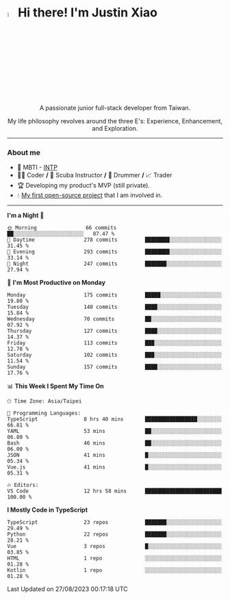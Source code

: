 # <img src="https://media.giphy.com/media/hvRJCLFzcasrR4ia7z/giphy.gif" width="5%">Hi there! I'm Justin Xiao
<p align="center">A passionate junior full-stack developer from Taiwan.  </p>
<p align="center">My life philosophy revolves around the three E's: Experience, Enhancement, and Exploration.</p>

---
### About me
- 👀 MBTI - [INTP](https://www.16personalities.com/intp-personality)
- 👨‍💻 Coder **/** 🤿 Scuba Instructor **/** 🥁 Drummer **/** 📈 Trader
- 🏆 Developing my product's MVP (still private).
- 💧 [My first open-source project](https://github.com/Game-as-a-Service/Game-Lobby-Web) that I am involved in.

---
<!--START_SECTION:waka-->
**I'm a Night 🦉** 

```text
🌞 Morning                66 commits          ██░░░░░░░░░░░░░░░░░░░░░░░   07.47 % 
🌆 Daytime                278 commits         ████████░░░░░░░░░░░░░░░░░   31.45 % 
🌃 Evening                293 commits         ████████░░░░░░░░░░░░░░░░░   33.14 % 
🌙 Night                  247 commits         ███████░░░░░░░░░░░░░░░░░░   27.94 % 
```
📅 **I'm Most Productive on Monday** 

```text
Monday                   175 commits         █████░░░░░░░░░░░░░░░░░░░░   19.80 % 
Tuesday                  140 commits         ████░░░░░░░░░░░░░░░░░░░░░   15.84 % 
Wednesday                70 commits          ██░░░░░░░░░░░░░░░░░░░░░░░   07.92 % 
Thursday                 127 commits         ████░░░░░░░░░░░░░░░░░░░░░   14.37 % 
Friday                   113 commits         ███░░░░░░░░░░░░░░░░░░░░░░   12.78 % 
Saturday                 102 commits         ███░░░░░░░░░░░░░░░░░░░░░░   11.54 % 
Sunday                   157 commits         ████░░░░░░░░░░░░░░░░░░░░░   17.76 % 
```


📊 **This Week I Spent My Time On** 

```text
🕑︎ Time Zone: Asia/Taipei

💬 Programming Languages: 
TypeScript               8 hrs 40 mins       █████████████████░░░░░░░░   66.81 % 
YAML                     53 mins             ██░░░░░░░░░░░░░░░░░░░░░░░   06.80 % 
Bash                     46 mins             ██░░░░░░░░░░░░░░░░░░░░░░░   06.00 % 
JSON                     41 mins             █░░░░░░░░░░░░░░░░░░░░░░░░   05.34 % 
Vue.js                   41 mins             █░░░░░░░░░░░░░░░░░░░░░░░░   05.31 % 

🔥 Editors: 
VS Code                  12 hrs 58 mins      █████████████████████████   100.00 % 
```

**I Mostly Code in TypeScript** 

```text
TypeScript               23 repos            ███████░░░░░░░░░░░░░░░░░░   29.49 % 
Python                   22 repos            ███████░░░░░░░░░░░░░░░░░░   28.21 % 
Vue                      3 repos             █░░░░░░░░░░░░░░░░░░░░░░░░   03.85 % 
HTML                     1 repo              ░░░░░░░░░░░░░░░░░░░░░░░░░   01.28 % 
Kotlin                   1 repo              ░░░░░░░░░░░░░░░░░░░░░░░░░   01.28 % 
```




 Last Updated on 27/08/2023 00:17:18 UTC
<!--END_SECTION:waka-->
